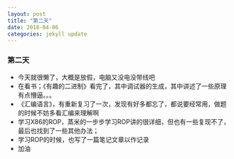 ```yaml
---
layout: post
title: "第二天"
date: 2018-04-06 
categories: jekyll update
---
```

### 第二天
+ 今天就很懒了，大概是放假，电脑又没电没带线吧
+ 在看书；《有趣的二进制》看完了，其中调试器的生成，其中讲述了一些原理有点懵逼。。。
+ 《汇编语言》，有重新复习了一次，发现有好多都忘了，都说要经常用，做题的时候不妨多看汇编来理解啊
+ 学习X86的ROP，蒸米的一步步学习ROP讲的很详细，但也有一些复现不了，最后也找到了一些其他办法；
+ 学习ROP的时候，也写了一篇笔记文章以作记录
+ 加油